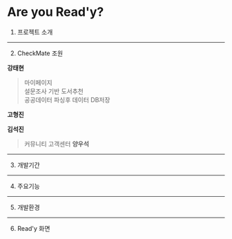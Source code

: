 # Are you Read'y?
1. 프로젝트 소개
---
2. CheckMate 조원

**강태현**
> 마이페이지  
> 설문조사 기반 도서추천  
> 공공데이터 파싱후 데이터 DB저장  

**고형진**

**김석진**
> 커뮤니티
> 고객센터
**양우석**

---
3. 개발기간
---
4. 주요기능
---
5. 개발환경
---
6. Read'y 화면
